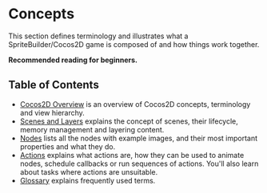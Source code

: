 # Concepts

This section defines terminology and illustrates what a SpriteBuilder/Cocos2D game is composed of and how things work together.

**Recommended reading for beginners.** 

## Table of Contents

- [Cocos2D Overview](./concepts/cocos2d-view-hierarchy) is an overview of Cocos2D concepts, terminology and view hierarchy.
- [Scenes and Layers](./concepts/cocos2d-scenes-and-layers) explains the concept of scenes, their lifecycle, memory management and layering content.
- [Nodes](./concepts/cocos2d-nodes) lists all the nodes with example images, and their most important properties and what they do.
- [Actions](./concepts/cocos2d-actions) explains what actions are, how they can be used to animate nodes, schedule callbacks or run sequences of actions. You'll also learn about tasks where actions are unsuitable.
- [Glossary](./concepts/glossary) explains frequently used terms.
